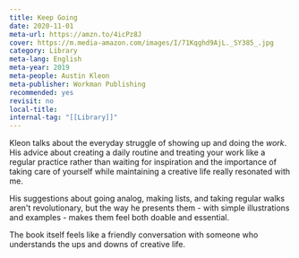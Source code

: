 ```yaml
---
title: Keep Going
date: 2020-11-01
meta-url: https://amzn.to/4icPz8J
cover: https://m.media-amazon.com/images/I/71Kqghd9AjL._SY385_.jpg
category: Library
meta-lang: English
meta-year: 2019
meta-people: Austin Kleon
meta-publisher: Workman Publishing
recommended: yes
revisit: no
local-title: 
internal-tag: "[[Library]]"
---
```

Kleon talks about the everyday struggle of showing up and doing the *work*. His advice about creating a daily routine and treating your work like a regular practice rather than waiting for inspiration and the importance of taking care of yourself while maintaining a creative life really resonated with me. 

His suggestions about going analog, making lists, and taking regular walks aren't revolutionary, but the way he presents them - with simple illustrations and examples - makes them feel both doable and essential. 

The book itself feels like a friendly conversation with someone who understands the ups and downs of creative life.
